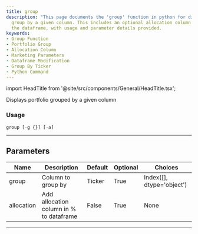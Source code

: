```yaml
---
title: group
description: "This page documents the 'group' function in python for displaying a portfolio"
  group by a given column. This includes an optional allocation column addition to
  the dataframe, with usage and parameter details provided.
keywords:
- Group Function
- Portfolio Group
- Allocation Column
- Marketing Parameters
- Dataframe Modification
- Group By Ticker
- Python Command
---
```


import HeadTitle from '@site/src/components/General/HeadTitle.tsx';

<HeadTitle title="portfolio/portfolio_analysis/group - Reference | OpenBB Terminal Docs" />

Displays portfolio grouped by a given column

### Usage

```python
group [-g {}] [-a]
```

---

## Parameters

| Name | Description | Default | Optional | Choices |
| ---- | ----------- | ------- | -------- | ------- |
| group | Column to group by | Ticker | True | Index([], dtype='object') |
| allocation | Add allocation column in % to dataframe | False | True | None |

---
